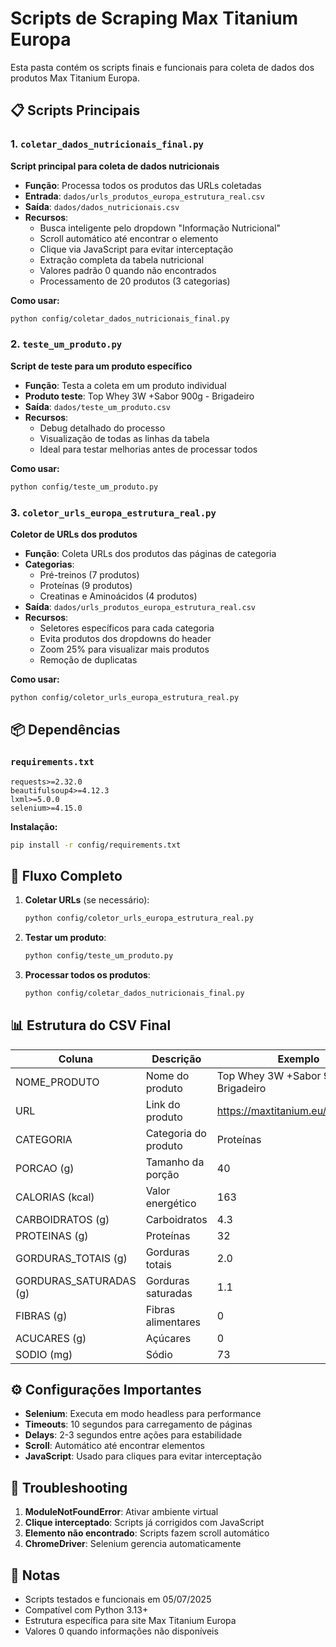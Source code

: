 # Scripts de Scraping Max Titanium Europa

Esta pasta contém os scripts finais e funcionais para coleta de dados dos produtos Max Titanium Europa.

## 📋 Scripts Principais

### 1. `coletar_dados_nutricionais_final.py`
**Script principal para coleta de dados nutricionais**

- **Função**: Processa todos os produtos das URLs coletadas
- **Entrada**: `dados/urls_produtos_europa_estrutura_real.csv`
- **Saída**: `dados/dados_nutricionais.csv`
- **Recursos**:
  - Busca inteligente pelo dropdown "Informação Nutricional"
  - Scroll automático até encontrar o elemento
  - Clique via JavaScript para evitar interceptação
  - Extração completa da tabela nutricional
  - Valores padrão 0 quando não encontrados
  - Processamento de 20 produtos (3 categorias)

**Como usar:**
```bash
python config/coletar_dados_nutricionais_final.py
```

### 2. `teste_um_produto.py`
**Script de teste para um produto específico**

- **Função**: Testa a coleta em um produto individual
- **Produto teste**: Top Whey 3W +Sabor 900g - Brigadeiro
- **Saída**: `dados/teste_um_produto.csv`
- **Recursos**:
  - Debug detalhado do processo
  - Visualização de todas as linhas da tabela
  - Ideal para testar melhorias antes de processar todos

**Como usar:**
```bash
python config/teste_um_produto.py
```

### 3. `coletor_urls_europa_estrutura_real.py`
**Coletor de URLs dos produtos**

- **Função**: Coleta URLs dos produtos das páginas de categoria
- **Categorias**:
  - Pré-treinos (7 produtos)
  - Proteínas (9 produtos)
  - Creatinas e Aminoácidos (4 produtos)
- **Saída**: `dados/urls_produtos_europa_estrutura_real.csv`
- **Recursos**:
  - Seletores específicos para cada categoria
  - Evita produtos dos dropdowns do header
  - Zoom 25% para visualizar mais produtos
  - Remoção de duplicatas

**Como usar:**
```bash
python config/coletor_urls_europa_estrutura_real.py
```

## 📦 Dependências

### `requirements.txt`
```
requests>=2.32.0
beautifulsoup4>=4.12.3
lxml>=5.0.0
selenium>=4.15.0
```

**Instalação:**
```bash
pip install -r config/requirements.txt
```

## 🔄 Fluxo Completo

1. **Coletar URLs** (se necessário):
   ```bash
   python config/coletor_urls_europa_estrutura_real.py
   ```

2. **Testar um produto**:
   ```bash
   python config/teste_um_produto.py
   ```

3. **Processar todos os produtos**:
   ```bash
   python config/coletar_dados_nutricionais_final.py
   ```

## 📊 Estrutura do CSV Final

| Coluna | Descrição | Exemplo |
|--------|-----------|---------|
| NOME_PRODUTO | Nome do produto | Top Whey 3W +Sabor 900g - Brigadeiro |
| URL | Link do produto | https://maxtitanium.eu/products/... |
| CATEGORIA | Categoria do produto | Proteínas |
| PORCAO (g) | Tamanho da porção | 40 |
| CALORIAS (kcal) | Valor energético | 163 |
| CARBOIDRATOS (g) | Carboidratos | 4.3 |
| PROTEINAS (g) | Proteínas | 32 |
| GORDURAS_TOTAIS (g) | Gorduras totais | 2.0 |
| GORDURAS_SATURADAS (g) | Gorduras saturadas | 1.1 |
| FIBRAS (g) | Fibras alimentares | 0 |
| ACUCARES (g) | Açúcares | 0 |
| SODIO (mg) | Sódio | 73 |

## ⚙️ Configurações Importantes

- **Selenium**: Executa em modo headless para performance
- **Timeouts**: 10 segundos para carregamento de páginas
- **Delays**: 2-3 segundos entre ações para estabilidade
- **Scroll**: Automático até encontrar elementos
- **JavaScript**: Usado para cliques para evitar interceptação

## 🐛 Troubleshooting

1. **ModuleNotFoundError**: Ativar ambiente virtual
2. **Clique interceptado**: Scripts já corrigidos com JavaScript
3. **Elemento não encontrado**: Scripts fazem scroll automático
4. **ChromeDriver**: Selenium gerencia automaticamente

## 📝 Notas

- Scripts testados e funcionais em 05/07/2025
- Compatível com Python 3.13+
- Estrutura específica para site Max Titanium Europa
- Valores 0 quando informações não disponíveis 